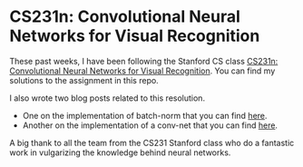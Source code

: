 # CS231n: Convolutional Neural Networks for Visual Recognition

These  past  weeks,  I  have  been following  the  Stanford  CS  class
[CS231n: Convolutional Neural Networks for Visual Recognition](http://cs231n.github.io/). You
can find my solutions to the assignment in this repo.

I also wrote two blog posts related to this resolution. 

-  One  on  the  implementation   of  batch-norm  that  you  can  find
  [here](http://cthorey.github.io./backpropagation/).
- Another on the implementation of a conv-net that you can find [here](http://cthorey.github.io./backprop_conv/).

A big thank  to all the team  from the CS231 Stanford class  who do a
fantastic work in vulgarizing the knowledge behind neural networks.
